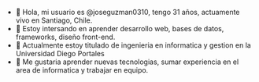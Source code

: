 - 👋 Hola, mi usuario es @joseguzman0310, tengo 31 años, actuamente vivo en Santiago, Chile.
- 👀 Estoy intersando en aprender desarrollo web, bases de datos, frameworks, diseño front-end.
- 🌱 Actualmente estoy titulado de ingenieria en informatica y gestion en la Universidad Diego Portales
- 💞️ Me gustaria aprender nuevas tecnologias, sumar experiencia en el area de informatica y trabajar en equipo.


<!---
joseguzman0310/joseguzman0310 is a ✨ special ✨ repository because its `README.md` (this file) appears on your GitHub profile.
You can click the Preview link to take a look at your changes.
--->
